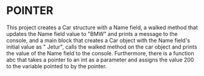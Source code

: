 # POINTER

This project creates a Car structure with a Name field, a walked method that updates the Name field value to "BMW" and prints a message to the console, and a main block that creates a Car object with the Name field's initial value as " Jetur", calls the walked method on the car object and prints the value of the Name field to the console. Furthermore, there is a function abc that takes a pointer to an int as a parameter and assigns the value 200 to the variable pointed to by the pointer.